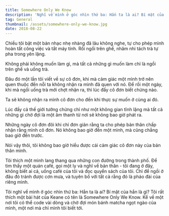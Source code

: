 ```yaml
---
title: Somewhere Only We Know
description: 'Nghĩ về mình ở góc nhìn thứ ba: Hắn ta là ai? Bí mật của hắn là gì?'
tag: General
thumbnail: /assets/somewhere-only-we-know.jpg
date: 2018-08-22
---
```

Chiều tôi bật một bản nhạc nhẹ nhàng đã lâu không nghe, tự cho phép mình hoàn tất công việc và tắt máy tính. Rồi ngồi trên ghế, nhâm nhi tách trà tự pha trong yên lặng.



Không phải không muốn làm gì, mà tất cả những gì muốn làm chỉ là ngồi trên ghế và uống trà.



Đâu đó một lần tôi viết về sự cô đơn, khi mà cảm giác một mình trở nên quen thuộc đến nỗi ta không nhận ra mình đã quen với nó. Để rồi một ngày, khi mà ngồi uống trà mới chợt nhận ra, thì lúc đấy cô đơn biết chừng nào.



Ta sẽ không nhận ra mình cô đơn cho đến khi thực sự muốn ở cùng ai đó.



Lúc đấy cả thế giới tưởng chừng chỉ như một không gian tĩnh lặng mà tất cả những gì chờ đợi là một âm thanh từ nơi sẽ không bao giờ phát ra.



Những ngày cô đơn đôi khi chỉ đơn giản rằng ta cho phép bản thân chấp nhận rằng mình cô đơn. Nó không bao giờ đến một mình, mà cũng chẳng bao giờ đến trước.



Nói vậy thôi, tôi không bao giờ hiểu được cái cảm giác cô đơn này của bản thân mình.



Tôi thích một mình lang thang qua những con đường trong thành phố. Để tìm thấy một quán café, gọi một ly và nghĩ về bản thân - tôi đang ở đây, không biết ai cả, uống café của tôi và đọc quyển sách của tôi. Chỉ để ngồi ở đâu đó tránh được cơn mưa, và tuyên bố với tất cả rằng đó là pháo đài của riêng mình.



Tôi nghĩ về mình ở góc nhìn thứ ba: Hắn ta là ai? Bí mật của hắn là gì? Tôi rất thích một bài hát của Keane có tên là Somewhere Only We Know. Kể về một nơi tôi có thể code vài dòng và chờ đợi món bánh matcha ngọt ngào của mình, một nơi mà chỉ mình tôi biết tới.
